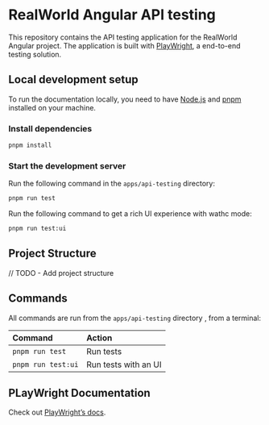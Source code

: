 # RealWorld Angular API testing

This repository contains the API testing application for the RealWorld Angular project.
The application is built with [PlayWright](https://playwright.dev/docs/api-testing), a end-to-end testing solution.

## Local development setup

To run the documentation locally, you need to have [Node.js](https://nodejs.org/en) and [pnpm](https://pnpm.io/fr/) installed on your machine.

### Install dependencies

```bash
pnpm install
```

### Start the development server

Run the following command in the `apps/api-testing` directory:

```bash
pnpm run test
```

Run the following command to get a rich UI experience with wathc mode:

```bash
pnpm run test:ui
```

## Project Structure

// TODO - Add project structure

## Commands

All commands are run from the `apps/api-testing` directory , from a terminal:

| Command                  | Action                                      |
|:-------------------------|:--------------------------------------------|
| `pnpm run test`          | Run tests                                   |
| `pnpm run test:ui`       | Run tests with an UI                        |

## PLayWright Documentation

Check out [PlayWright’s docs](https://playwright.dev/docs/api-testing).
